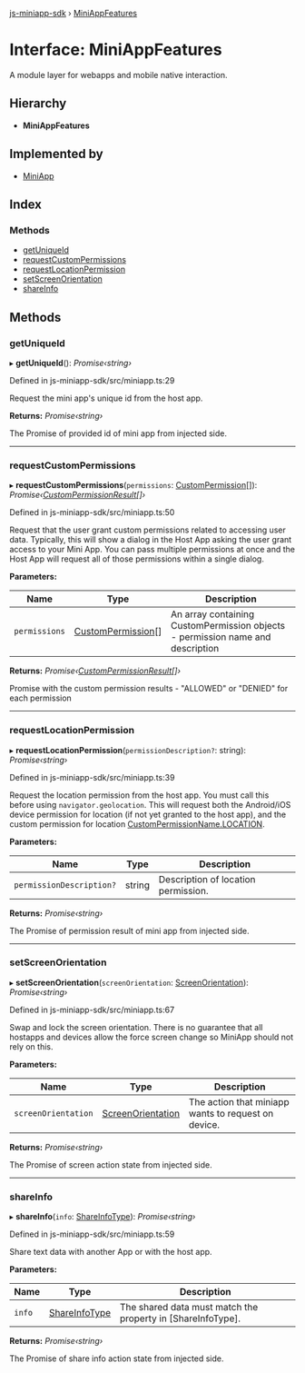 [js-miniapp-sdk](../README.md) › [MiniAppFeatures](miniappfeatures.md)

# Interface: MiniAppFeatures

A module layer for webapps and mobile native interaction.

## Hierarchy

* **MiniAppFeatures**

## Implemented by

* [MiniApp](../classes/miniapp.md)

## Index

### Methods

* [getUniqueId](miniappfeatures.md#getuniqueid)
* [requestCustomPermissions](miniappfeatures.md#requestcustompermissions)
* [requestLocationPermission](miniappfeatures.md#requestlocationpermission)
* [setScreenOrientation](miniappfeatures.md#setscreenorientation)
* [shareInfo](miniappfeatures.md#shareinfo)

## Methods

###  getUniqueId

▸ **getUniqueId**(): *Promise‹string›*

Defined in js-miniapp-sdk/src/miniapp.ts:29

Request the mini app's unique id from the host app.

**Returns:** *Promise‹string›*

The Promise of provided id of mini app from injected side.

___

###  requestCustomPermissions

▸ **requestCustomPermissions**(`permissions`: [CustomPermission](custompermission.md)[]): *Promise‹[CustomPermissionResult](custompermissionresult.md)[]›*

Defined in js-miniapp-sdk/src/miniapp.ts:50

Request that the user grant custom permissions related to accessing user data.
Typically, this will show a dialog in the Host App asking the user grant access to your Mini App.
You can pass multiple permissions at once and the Host App will request all of those permissions within a single dialog.

**Parameters:**

Name | Type | Description |
------ | ------ | ------ |
`permissions` | [CustomPermission](custompermission.md)[] | An array containing CustomPermission objects - permission name and description |

**Returns:** *Promise‹[CustomPermissionResult](custompermissionresult.md)[]›*

Promise with the custom permission results - "ALLOWED" or "DENIED" for each permission

___

###  requestLocationPermission

▸ **requestLocationPermission**(`permissionDescription?`: string): *Promise‹string›*

Defined in js-miniapp-sdk/src/miniapp.ts:39

Request the location permission from the host app.
You must call this before using `navigator.geolocation`.
This will request both the Android/iOS device permission for location (if not yet granted to the host app),
and the custom permission for location [CustomPermissionName.LOCATION](../enums/custompermissionname.md#location).

**Parameters:**

Name | Type | Description |
------ | ------ | ------ |
`permissionDescription?` | string | Description of location permission. |

**Returns:** *Promise‹string›*

The Promise of permission result of mini app from injected side.

___

###  setScreenOrientation

▸ **setScreenOrientation**(`screenOrientation`: [ScreenOrientation](../enums/screenorientation.md)): *Promise‹string›*

Defined in js-miniapp-sdk/src/miniapp.ts:67

Swap and lock the screen orientation.
There is no guarantee that all hostapps and devices allow the force screen change so MiniApp should not rely on this.

**Parameters:**

Name | Type | Description |
------ | ------ | ------ |
`screenOrientation` | [ScreenOrientation](../enums/screenorientation.md) | The action that miniapp wants to request on device. |

**Returns:** *Promise‹string›*

The Promise of screen action state from injected side.

___

###  shareInfo

▸ **shareInfo**(`info`: [ShareInfoType](shareinfotype.md)): *Promise‹string›*

Defined in js-miniapp-sdk/src/miniapp.ts:59

Share text data with another App or with the host app.

**Parameters:**

Name | Type | Description |
------ | ------ | ------ |
`info` | [ShareInfoType](shareinfotype.md) | The shared data must match the property in [ShareInfoType]. |

**Returns:** *Promise‹string›*

The Promise of share info action state from injected side.
